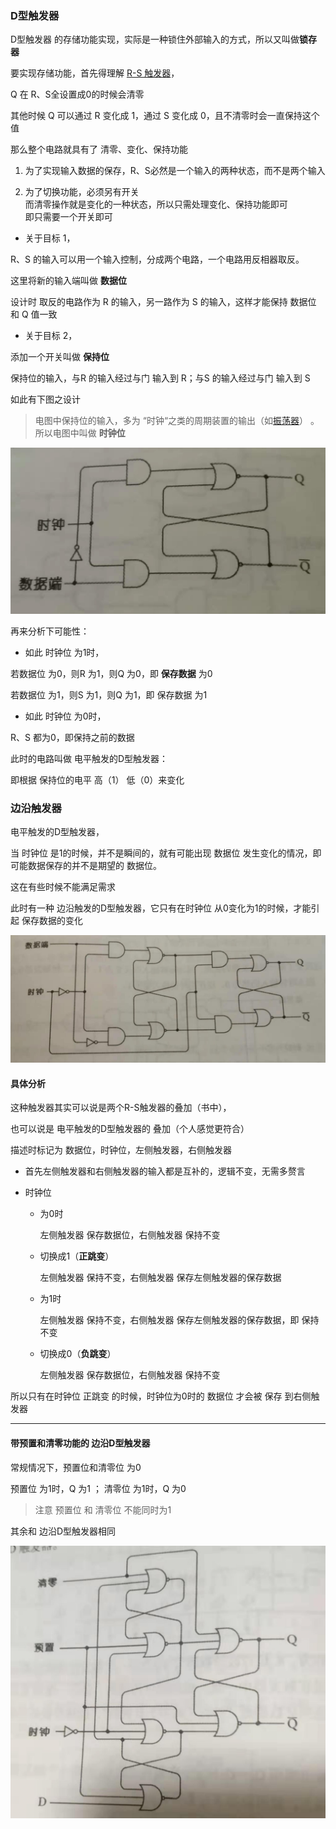 ### D型触发器

D型触发器 的存储功能实现，实际是一种锁住外部输入的方式，所以又叫做**锁存器**



要实现存储功能，首先得理解 [R-S 触发器](触发器.md)，

Q 在 R、S全设置成0的时候会清零

其他时候 Q 可以通过 R 变化成 1，通过 S 变化成 0，且不清零时会一直保持这个值



那么整个电路就具有了 清零、变化、保持功能

1. 为了实现输入数据的保存，R、S必然是一个输入的两种状态，而不是两个输入

2. 为了切换功能，必须另有开关<br>而清零操作就是变化的一种状态，所以只需处理变化、保持功能即可<br>即只需要一个开关即可



- 关于目标 1，

R、S 的输入可以用一个输入控制，分成两个电路，一个电路用反相器取反。

这里将新的输入端叫做 **数据位**

设计时 取反的电路作为 R 的输入，另一路作为 S 的输入，这样才能保持 数据位 和 Q 值一致

- 关于目标 2，

添加一个开关叫做 **保持位**

保持位的输入，与R 的输入经过与门 输入到 R；与S 的输入经过与门 输入到 S



如此有下图之设计

> 电图中保持位的输入，多为 “时钟“之类的周期装置的输出（如[振荡器](电设备/电路升级3.md)） 。所以电图中叫做 **时钟位**

![D触发器](电平触发的D型触发器.jpeg)



再来分析下可能性：

- 如此 时钟位 为1时，

若数据位 为0，则R 为1，则Q 为0，即 **保存数据** 为0

若数据位 为1，则S 为1，则Q 为1，即 保存数据 为1

- 如此 时钟位 为0时，

R、S 都为0，即保持之前的数据



此时的电路叫做 电平触发的D型触发器：

即根据 保持位的电平 高（1） 低（0）来变化 

### 边沿触发器

电平触发的D型触发器，

当 时钟位 是1的时候，并不是瞬间的，就有可能出现 数据位 发生变化的情况，即可能数据保存的并不是期望的 数据位。

这在有些时候不能满足需求

此时有一种 边沿触发的D型触发器，它只有在时钟位 从0变化为1的时候，才能引起 保存数据的变化

![边沿 D型触发器](边沿触发的D型触发器.jpeg)

#### 具体分析

这种触发器其实可以说是两个R-S触发器的叠加（书中），

也可以说是 电平触发的D型触发器的 叠加（个人感觉更符合）



描述时标记为 数据位，时钟位，左侧触发器，右侧触发器

- 首先左侧触发器和右侧触发器的输入都是互补的，逻辑不变，无需多赘言

- 时钟位

  - 为0时

    左侧触发器 保存数据位，右侧触发器 保持不变

  - 切换成1（**正跳变**）

    左侧触发器 保持不变，右侧触发器 保存左侧触发器的保存数据

  - 为1时

    左侧触发器 保持不变，右侧触发器 保存左侧触发器的保存数据，即 保持不变

  - 切换成0（**负跳变**）

    左侧触发器 保存数据位，右侧触发器 保持不变

所以只有在时钟位 正跳变 的时候，时钟位为0时的 数据位 才会被 保存 到右侧触发器



---

#### 带预置和清零功能的 边沿D型触发器

常规情况下，预置位和清零位 为0

预置位 为1时，Q 为1 ； 清零位 为1时，Q 为0

> 注意 预置位 和 清零位 不能同时为1

其余和 边沿D型触发器相同

<img src="带预置和清零的D型边沿器.jpeg" alt="预置和清零" style="zoom:50%;" />